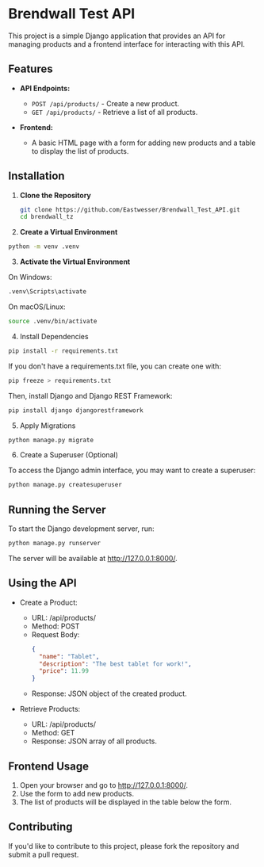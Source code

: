 # Brendwall Test API

This project is a simple Django application that provides an API for managing products and a frontend interface for interacting with this API. 

## Features

- **API Endpoints:**
  - `POST /api/products/` - Create a new product.
  - `GET /api/products/` - Retrieve a list of all products.

- **Frontend:**
  - A basic HTML page with a form for adding new products and a table to display the list of products.

## Installation

1. **Clone the Repository**

   ```bash
   git clone https://github.com/Eastwesser/Brendwall_Test_API.git
   cd brendwall_tz
   ```
   
2. **Create a Virtual Environment**

  ```bash
  python -m venv .venv
  ```

3. **Activate the Virtual Environment**

On Windows:

  ```bash
  .venv\Scripts\activate
  ```
On macOS/Linux:

  ```bash
  source .venv/bin/activate
  ```

4. Install Dependencies

  ```bash
  pip install -r requirements.txt
  ```

If you don't have a requirements.txt file, you can create one with:

  ```bash
  pip freeze > requirements.txt
  ```

Then, install Django and Django REST Framework:

  ```bash
  pip install django djangorestframework
  ```

5. Apply Migrations

  ```bash
  python manage.py migrate
  ```

6. Create a Superuser (Optional)

To access the Django admin interface, you may want to create a superuser:

  ```bash
  python manage.py createsuperuser
  ```

## Running the Server
To start the Django development server, run:

  ```bash
  python manage.py runserver
  ```
The server will be available at http://127.0.0.1:8000/.

## Using the API
- Create a Product:

  - URL: /api/products/
  - Method: POST
  - Request Body:
    ```json
    {
      "name": "Tablet",
      "description": "The best tablet for work!",
      "price": 11.99
    }
    ```
  - Response: JSON object of the created product.
  
- Retrieve Products:

    - URL: /api/products/
    - Method: GET
    - Response: JSON array of all products.

## Frontend Usage
1. Open your browser and go to http://127.0.0.1:8000/.
2. Use the form to add new products.
3. The list of products will be displayed in the table below the form.

## Contributing
If you'd like to contribute to this project, please fork the repository and submit a pull request.
